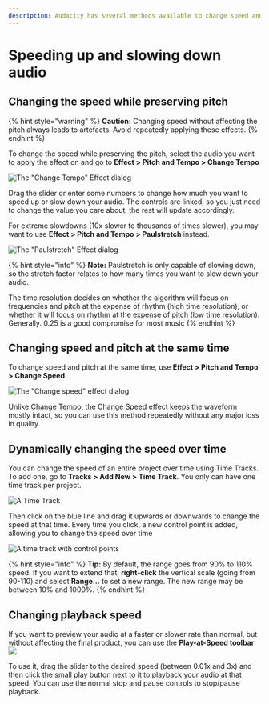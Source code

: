 ```yaml
---
description: Audacity has several methods available to change speed and tempo of audio.
---
```


# Speeding up and slowing down audio

## Changing the speed while preserving pitch

{% hint style="warning" %}
**Caution:** Changing speed without affecting the pitch always leads to artefacts. Avoid repeatedly applying these effects.
{% endhint %}

To change the speed while preserving the pitch, select the audio you want to apply the effect on and go to **Effect > Pitch and Tempo > Change Tempo**

![The "Change Tempo" Effect dialog](<../.gitbook/assets/change tempo.png>)

Drag the slider or enter some numbers to change how much you want to speed up or slow down your audio. The controls are linked, so you just need to change the value you care about, the rest will update accordingly.&#x20;

For extreme slowdowns (10x slower to thousands of times slower), you may want to use **Effect > Pitch and Tempo > Paulstretch** instead.&#x20;

![The "Paulstretch" Effect dialog](../.gitbook/assets/paulstretch.png)

{% hint style="info" %}
**Note:** Paulstretch is only capable of slowing down, so the stretch factor relates to how many times you want to slow down your audio.&#x20;

The time resolution decides on whether the algorithm will focus on frequencies and pitch at the expense of rhythm (high time resolution), or whether it will focus on rhythm at the expense of pitch (low time resolution). Generally. 0.25 is a good compromise for most music
{% endhint %}

## Changing speed and pitch at the same time

To change speed and pitch at the same time, use **Effect > Pitch and Tempo > Change Speed**.

![The "Change speed" effect dialog](<../.gitbook/assets/change speed.png>)

Unlike [Change Tempo](speeding-up-and-slowing-down-audio.md#changing-the-speed-while-preserving-pitch), the Change Speed effect keeps the waveform mostly intact, so you can use this method repeatedly without any major loss in quality.&#x20;

## Dynamically changing the speed over time

You can change the speed of an entire project over time using Time Tracks. To add one, go to **Tracks > Add New > Time Track**. You only can have one time track per project.

![A Time Track](../.gitbook/assets/time\_track.png)

Then click on the blue line and drag it upwards or downwards to change the speed at that time. Every time you click, a new control point is added, allowing you to change the speed over time

![A time track with control points](../.gitbook/assets/time\_track2.png)

{% hint style="info" %}
**Tip:** By default, the range goes from 90% to 110% speed. If you want to extend that, **right-click** the vertical scale (going from 90-110) and select **Range...** to set a new range. The new range may be between 10% and 1000%.&#x20;
{% endhint %}

## Changing playback speed

If you want to preview your audio at a faster or slower rate than normal, but without affecting the final product, you can use the **Play-at-Speed toolbar** ![](<../.gitbook/assets/playatspeed (1).png>)

To use it, drag the slider to the desired speed (between 0.01x and 3x) and then click the small play button next to it to playback your audio at that speed. You can use the normal stop and pause controls to stop/pause playback.&#x20;
